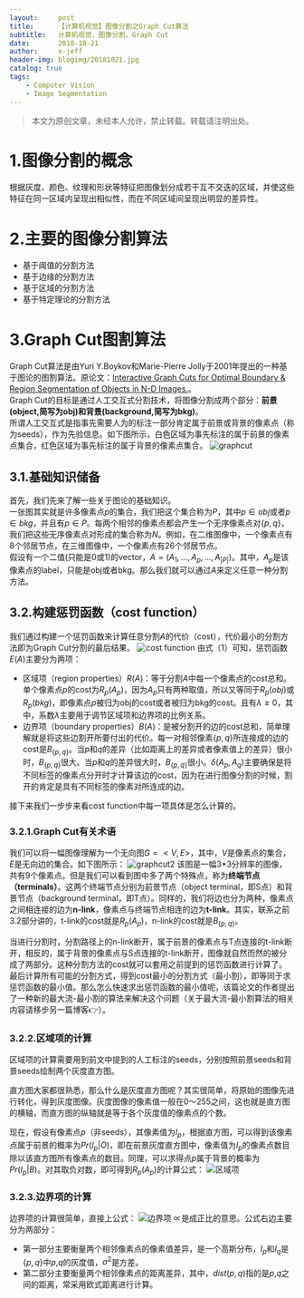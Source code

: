 ```yaml
---
layout:     post
title:      【计算机视觉】图像分割之Graph Cut算法
subtitle:   计算机视觉，图像分割，Graph Cut
date:       2018-10-21
author:     x-jeff
header-img: blogimg/20181021.jpg
catalog: true
tags:
    - Computer Vision
    - Image Segmentation
---  
```

>本文为原创文章，未经本人允许，禁止转载。转载请注明出处。

# 1.图像分割的概念
根据灰度、颜色、纹理和形状等特征把图像划分成若干互不交迭的区域，并使这些特征在同一区域内呈现出相似性，而在不同区域间呈现出明显的差异性。
# 2.主要的图像分割算法
* 基于阈值的分割方法
* 基于边缘的分割方法
* 基于区域的分割方法
* 基于特定理论的分割方法

# 3.Graph Cut图割算法
Graph Cut算法是由Yuri Y.Boykov和Marie-Pierre Jolly于2001年提出的一种基于图论的图割算法。原论文：[Interactive Graph Cuts for Optimal Boundary & Region Segmentation of Objects in N-D Images.](http://webserver2.tecgraf.puc-rio.br/~mgattass/ra/ref/SegmentationViaGraphCut/GraphCutsBoykovICCV2001.pdf)。  
Graph Cut的目标是通过人工交互式分割技术，将图像分割成两个部分：**前景(object,简写为obj)**和**背景(background,简写为bkg)**。  
所谓人工交互式是指事先需要人为的标注一部分肯定属于前景或背景的像素点（称为seeds），作为先验信息。如下图所示，白色区域为事先标注的属于前景的像素点集合，红色区域为事先标注的属于背景的像素点集合。
![graphcut](https://ws4.sinaimg.cn/large/006tNbRwly1fwii2iwb6sj30oi0hstr2.jpg)
## 3.1.基础知识储备
首先，我们先来了解一些关于图论的基础知识。  
一张图其实就是许多像素点*p*的集合，我们把这个集合称为*P*，其中$p \in obj$或者$p \in bkg$，并且有$p \in P$。每两个相邻的像素点都会产生一个无序像素点对$\lbrace p,q \rbrace$，我们把这些无序像素点对形成的集合称为*N*。例如，在二维图像中，一个像素点有8个邻居节点，在三维图像中，一个像素点有26个邻居节点。  
假设有一个二值(只能是0或1)的vector，$A=(A_1,...,A_p,...,A_{|P|})$。其中，$A_p$是该像素点的label，只能是obj或者bkg。那么我们就可以通过*A*来定义任意一种分割方法。
## 3.2.构建惩罚函数（cost function）
我们通过构建一个惩罚函数来计算任意分割*A*的代价（cost），代价最小的分割方法即为Graph Cut分割的最后结果。
![cost function](https://ws1.sinaimg.cn/large/006tNbRwly1fwg5xilaxij30pm0ecgn3.jpg)
由式（1）可知，惩罚函数$E(A)$主要分为两项：

* 区域项（region properties）$R(A)$：等于分割*A*中每一个像素点的cost总和。单个像素点*p*的cost为$R_p(A_p)$，因为$A_p$只有两种取值，所以又等同于$R_p(obj)$或$R_p(bkg)$，即像素点*p*被归为obj的cost或者被归为bkg的cost。且有$\lambda \ge 0$，其中，系数$\lambda$主要用于调节区域项和边界项的比例关系。
* 边界项（boundary properties）$B(A)$：是被分割开的边的cost总和，简单理解就是将这些边割开所要付出的代价。每一对相邻像素$\lbrace p,q \rbrace$所连接成的边的cost是$B_{\lbrace p,q \rbrace}$。当*p*和*q*的差异（比如距离上的差异或者像素值上的差异）很小时，$B_{\lbrace p,q \rbrace}$很大。当*p*和*q*的差异很大时，$B_{\lbrace p,q \rbrace}$很小。$\delta (A_p,A_q)$主要确保是将不同标签的像素点分开时才计算该边的cost，因为在进行图像分割的时候，割开的肯定是具有不同标签的像素对所连成的边。  
 
接下来我们一步步来看cost function中每一项具体是怎么计算的。

### 3.2.1.Graph Cut有关术语
我们可以将一幅图像理解为一个无向图$G=<V,E>$，其中，*V*是像素点的集合，*E*是无向边的集合。如下图所示：
![graphcut2](https://ws3.sinaimg.cn/large/006tNbRwly1fwiiequuqzj30tg0dejva.jpg)
该图是一幅3\*3分辨率的图像，共有9个像素点。但是我们可以看到图中多了两个特殊点，称为**终端节点（terminals）**。这两个终端节点分别为前景节点（object terminal，即S点）和背景节点（background terminal，即T点）。同样的，我们将边也分为两种，像素点之间相连接的边为**n-link**，像素点与终端节点相连的边为**t-link**。其实，联系之前3.2部分讲的，t-link的cost就是$R_p(A_p)$，n-link的cost就是$B_{\lbrace p,q \rbrace}$。

当进行分割时，分割路径上的n-link断开，属于前景的像素点与T点连接的t-link断开，相反的，属于背景的像素点与S点连接的t-link断开，图像就自然而然的被分成了两部分。这种分割方法的cost就可以套用之前提到的惩罚函数进行计算了。最后计算所有可能的分割方式，得到cost最小的分割方式（最小割），即等同于求惩罚函数的最小值。那么怎么快速求出惩罚函数的最小值呢，该篇论文的作者提出了一种新的最大流-最小割的算法来解决这个问题（关于最大流-最小割算法的相关内容请移步另一篇博客👉）。

### 3.2.2.区域项的计算
区域项的计算需要用到前文中提到的人工标注的seeds，分别按照前景seeds和背景seeds绘制两个灰度直方图。

直方图大家都很熟悉，那么什么是灰度直方图呢？其实很简单，将原始的图像先进行转化，得到灰度图像。灰度图像的像素值一般在0～255之间，这也就是直方图的横轴，而直方图的纵轴就是等于各个灰度值的像素点的个数。

现在，假设有像素点*p*（非seeds），其像素值为$I_p$，根据直方图，可以得到该像素点属于前景的概率为$Pr(I_p|O)$，即在前景灰度直方图中，像素值为$I_p$的像素点数目除以该直方图所有像素点的数目。同理，可以求得点*p*属于背景的概率为$Pr(I_p|B)$。对其取负对数，即可得到$R_p(A_p)$的计算公式：
![区域项](https://ws3.sinaimg.cn/large/006tNbRwly1fwlwahohf2j30ds032glv.jpg)

### 3.2.3.边界项的计算
边界项的计算很简单，直接上公式：
![边界项](https://ws2.sinaimg.cn/large/006tNbRwly1fwlwad1rraj30jw03aaae.jpg)
$\propto$是成正比的意思。公式右边主要分为两部分：

*  第一部分主要衡量两个相邻像素点的像素值差异，是一个高斯分布，$I_p$和$I_q$是$\lbrace p,q \rbrace$中*p*,*q*的灰度值，$\sigma^2$是方差。
*  第二部分主要衡量两个相邻像素点的距离差异，其中，$dist(p,q)$指的是*p*,*q*之间的距离，常采用欧式距离进行计算。